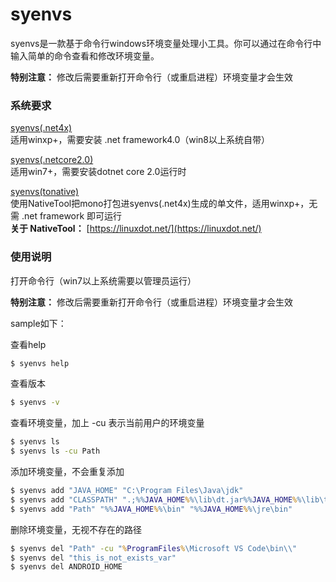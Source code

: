 # syenvs

syenvs是一款基于命令行windows环境变量处理小工具。你可以通过在命令行中输入简单的命令查看和修改环境变量。

**特别注意：** 修改后需要重新打开命令行（或重启进程）环境变量才会生效

### 系统要求
[syenvs(.net4x)](https://github.com/zerowsl/syenvs/releases/download/untagged-8ac50300afda1028302e/syenvs-net4x.zip)\
适用winxp+，需要安装 .net framework4.0（win8以上系统自带）

[syenvs(.netcore2.0)](https://github.com/zerowsl/syenvs/releases/download/untagged-8ac50300afda1028302e/syenvs-netcore2.0.zip)\
适用win7+，需要安装dotnet core 2.0运行时

[syenvs(tonative)](https://pan.baidu.com/s/1o8xaxmi#list/path=%2Fgit%2FSysEnvVars%2Fsyenvs%2F0.3.0.0&parentPath=%2Fgit%2FSysEnvVars)\
使用NativeTool把mono打包进syenvs(.net4x)生成的单文件，适用winxp+，无需 .net framework 即可运行\
**关于 NativeTool：** [https://linuxdot.net/](https://linuxdot.net/)

### 使用说明
打开命令行（win7以上系统需要以管理员运行）

**特别注意：** 修改后需要重新打开命令行（或重启进程）环境变量才会生效

sample如下：

查看help
```cmd
$ syenvs help
```

查看版本
```cmd
$ syenvs -v
```

查看环境变量，加上 -cu 表示当前用户的环境变量
```cmd
$ syenvs ls
$ syenvs ls -cu Path
```

添加环境变量，不会重复添加
```cmd
$ syenvs add "JAVA_HOME" "C:\Program Files\Java\jdk"
$ syenvs add "CLASSPATH" ".;%%JAVA_HOME%%\lib\dt.jar%%JAVA_HOME%%\lib\tools.jar;"
$ syenvs add "Path" "%%JAVA_HOME%%\bin" "%%JAVA_HOME%%\jre\bin"
```

删除环境变量，无视不存在的路径
```cmd
$ syenvs del "Path" -cu "%ProgramFiles%\Microsoft VS Code\bin\\"
$ syenvs del "this_is_not_exists_var"
$ syenvs del ANDROID_HOME
```
